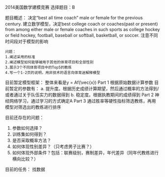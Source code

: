 2014美国数学建模竞赛
选择题目：B

题目概述：
	决定“best all time coach” male or female for the previous century.
	建立数学模型，决定best college coach or coaches(past or present) from among either male or female coaches 
in such sports as college hockey or field hockey, football, baseball or softball, basketball, or soccer.
	注意不同时间段对于模型的影响
	
	问题：
	1.阐述采用的标准
	2.阐述模型如何能够被用于其他的体育项目和全部性别
	3.展示3个不同体育项目中的Top5的教练
	4.写一个1-2页的说明，用非技术的语言向体育迷解释模型
	

目前暂定模型框架：
	整体来看是y = Af(\vec{x})
	Part 1
		根据原始数据计算参数
		目前暂定的参数有：
			a. 提升度。根据历史成绩计算期望，然后通过概率的方法得到/或者通过关于队伍实力的数据得到
			b. 稳定度。根据执教期间的成绩得到
	Part 2
		神经网络学习，通过学习的方式确定A
	Part 3
		通过胜率等硬性指标筛选教练，再用模型对筛选出的教练进行排序
		

目前还存在的问题：
1. 参数如何选择？
2. 训练集如何得到？
3. 是否采取概率方法？
4. 如何体现性别差异？（只考虑男子比赛？）
5. 如何体现外部条件？包括：联赛级别，赛制差异，年代差异（同年代教练进行横向比较？）


目前的任务：
找数据